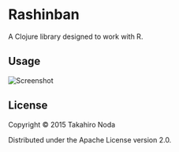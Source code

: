 # Rashinban

A Clojure library designed to work with R.

## Usage

![Screenshot](https://pbs.twimg.com/media/CFII67FVAAAviOp.png)

## License

Copyright © 2015 Takahiro Noda

Distributed under the Apache License version 2.0.
